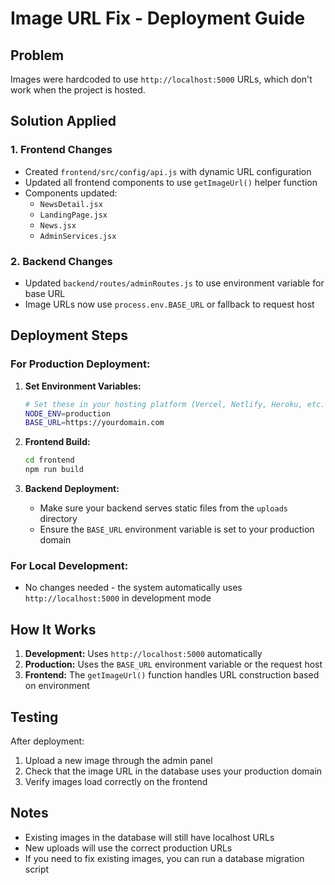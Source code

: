 # Image URL Fix - Deployment Guide

## Problem
Images were hardcoded to use `http://localhost:5000` URLs, which don't work when the project is hosted.

## Solution Applied

### 1. Frontend Changes
- Created `frontend/src/config/api.js` with dynamic URL configuration
- Updated all frontend components to use `getImageUrl()` helper function
- Components updated:
  - `NewsDetail.jsx`
  - `LandingPage.jsx` 
  - `News.jsx`
  - `AdminServices.jsx`

### 2. Backend Changes
- Updated `backend/routes/adminRoutes.js` to use environment variable for base URL
- Image URLs now use `process.env.BASE_URL` or fallback to request host

## Deployment Steps

### For Production Deployment:

1. **Set Environment Variables:**
   ```bash
   # Set these in your hosting platform (Vercel, Netlify, Heroku, etc.)
   NODE_ENV=production
   BASE_URL=https://yourdomain.com
   ```

2. **Frontend Build:**
   ```bash
   cd frontend
   npm run build
   ```

3. **Backend Deployment:**
   - Make sure your backend serves static files from the `uploads` directory
   - Ensure the `BASE_URL` environment variable is set to your production domain

### For Local Development:
- No changes needed - the system automatically uses `http://localhost:5000` in development mode

## How It Works

1. **Development:** Uses `http://localhost:5000` automatically
2. **Production:** Uses the `BASE_URL` environment variable or the request host
3. **Frontend:** The `getImageUrl()` function handles URL construction based on environment

## Testing

After deployment:
1. Upload a new image through the admin panel
2. Check that the image URL in the database uses your production domain
3. Verify images load correctly on the frontend

## Notes

- Existing images in the database will still have localhost URLs
- New uploads will use the correct production URLs
- If you need to fix existing images, you can run a database migration script


